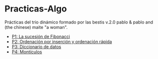 # Practicas-Algo
Prácticas del trio dinámico formado por las bestis v.2.0 pablo &amp; pablo and (the chinese) maite "a woman".

- [P1: La sucesión de Fibonacci](/P1/)
- [P2: Ordenación por inserción y ordenación rápida](/P2/)
- [P3: Diccionario de datos](/P3/)
- [P4: Montículos](/P4/)

